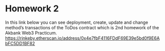 # Homework 2

In this link below you can see deployment, create, update and change method’s transactions of the ToDos contract which is 2nd homework of the Akbank Web3 Practicum.
https://rinkeby.etherscan.io/address/0x4e7fbF4116FDdF69E39e5bd0f9E6AbFC5DD1BF82
